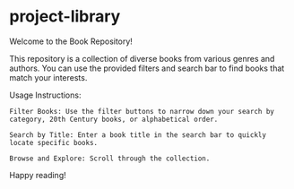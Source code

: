 # project-library

Welcome to the Book Repository!

This repository is a collection of diverse books from various genres and authors. You can use the provided filters and search bar to find books that match your interests. 

Usage Instructions:

    Filter Books: Use the filter buttons to narrow down your search by category, 20th Century books, or alphabetical order.

    Search by Title: Enter a book title in the search bar to quickly locate specific books.

    Browse and Explore: Scroll through the collection.
    
Happy reading!

